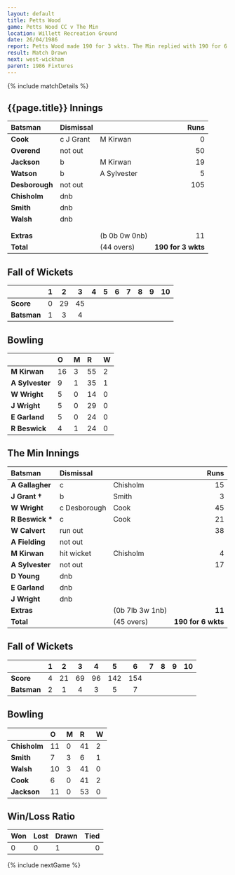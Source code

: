 ```yaml
---
layout: default
title: Petts Wood
game: Petts Wood CC v The Min
location: Willett Recreation Ground
date: 26/04/1986
report: Petts Wood made 190 for 3 wkts. The Min replied with 190 for 6 wkts when time ran out with scores level.
result: Match Drawn
next: west-wickham
parent: 1986 Fixtures
---
```


{% include matchDetails %}

## {{page.title}} Innings

| Batsman | Dismissal |  | Runs |
|:---|:---|---|---:|
| **Cook** | c J Grant | M Kirwan | 0 |
| **Overend** | not out |  | 50 |
| **Jackson** | b | M Kirwan | 19 |
| **Watson** | b | A Sylvester | 5 |
| **Desborough** | not out |  | 105 |
| **Chisholm** | dnb |  |  |
| **Smith** | dnb |  |  |
| **Walsh** | dnb |  |  |
|  |  |  |  |
|  |  |  |  |
| **Extras** | | (b 0b 0w 0nb) | 11 |
| **Total** | | (44 overs) | **190 for 3 wkts** |

## Fall of Wickets

| | 1 | 2 | 3 | 4 | 5 | 6 | 7 | 8 | 9 | 10 |
|---|:---:|:---:|:---:|:---:|:---:|:---:|:---:|:---:|:---:|:---:|
| **Score** | 0 | 29 | 45 |  |  |  |  |  |  |  |
| **Batsman** | 1 | 3 | 4 |  |  |  |  |  |  |  |

## Bowling

| | O | M | R | W |
|---|:---|:---|:---|:---|
| **M Kirwan** | 16 | 3 | 55 | 2 |
| **A Sylvester** | 9 | 1 | 35 | 1 |
| **W Wright** | 5 | 0 | 14 | 0 |
| **J Wright** | 5 | 0 | 29 | 0 |
| **E Garland** | 5 | 0 | 24 | 0 |
| **R Beswick** | 4 | 1 | 24 | 0 |

## The Min Innings

| Batsman | Dismissal |  | Runs |
|:---|:---|---|---:|
| **A Gallagher** | c | Chisholm | 15 |
| **J Grant &#8224;** | b | Smith | 3 |
| **W Wright** | c Desborough | Cook | 45 |
| **R Beswick &#42;** | c | Cook | 21 |
| **W Calvert** | run out  |  | 38 |
| **A Fielding** | not out |   | | 36 |
| **M Kirwan** | hit wicket | Chisholm | 4 |
| **A Sylvester** | not out |   | 17 |
| **D Young** | dnb |  |  |
| **E Garland** | dnb | |  |
| **J Wright** | dnb | |  |
| **Extras** | | (0b 7lb 3w 1nb) | **11** |
| **Total** | | (45 overs) | **190 for 6 wkts** |

## Fall of Wickets

| | 1 | 2 | 3 | 4 | 5 | 6 | 7 | 8 | 9 | 10 |
|---|:---:|:---:|:---:|:---:|:---:|:---:|:---:|:---:|:---:|:---:|
| **Score** | 4 | 21 | 69 | 96 | 142 | 154 |  |  | | |
| **Batsman** | 2 | 1 | 4 | 3 | 5 | 7 |  |  |  | |

## Bowling

| | O | M | R | W |
|---|:---|:---|:---|:---|
| **Chisholm** | 11 | 0 | 41 | 2 |
| **Smith** | 7 | 3 | 6 | 1 |
| **Walsh** | 10 | 3 | 41 | 0 |
| **Cook** | 6 | 0 | 41 | 2 |
| **Jackson** | 11 | 0 | 53 | 0 |


## Win/Loss Ratio

| Won | Lost | Drawn | Tied |
|:---|:---|:---|---:|
| 0 | 0 | 1 | 0 |

{% include nextGame %}